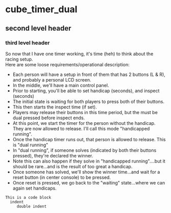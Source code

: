 # cube_timer_dual

## second level header

### third level header

So now that I have one timer working, it's time (heh) to think about the racing setup.  
Here are some loose requirements/operational description:

* Each person will have a setup in front of them that has 2 buttons (L & R), and probably a personal LCD screen.
* In the middle, we'll have a main control panel.
* Prior to starting, you'll be able to set handicap (seconds), and inspect (seconds)
* The initial state is waiting for both players to press both of their buttons.
* This then starts the inspect time (if set).
* Players may release their buttons in this time period, but the must be dual pressed before inspect ends.
* At this point, we start the timer for the person without the handicap.  They are now allowed to release.  I'll call this mode "handicapped running".
* Once the handicap timer runs out, that person is allowed to release.  This is "dual running"
* In "dual running", if someone solves (indicated by both their buttons pressed), they're declared the winner.  
* Note this can also happen if they solve in "handicapped running"....but it should be rare...and is the result of too great a handicap.
* Once someone has solved, we'll show the winner time...and wait for a reset button (in center console) to be pressed.
* Once reset is pressed, we go back to the "waiting" state...where we can again set handicaps.

```
This is a code block
  indent
     double indent
```
